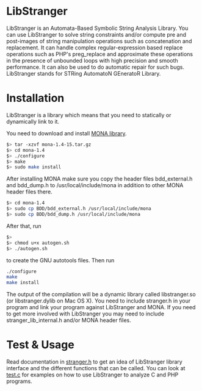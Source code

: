 LibStranger
========
LibStranger is an Automata-Based Symbolic String Analysis Library. You can use LibStranger 
to solve string constraints and/or compute pre and post-images of string manipulation 
operations such as concatenation and replacement. It can handle complex regular-expression 
based replace operations such as PHP's preg_replace and approximate these operations in 
the presence of unbounded loops with high precision and smooth performance. It can also be
used to do automatic repair for such bugs. LibStranger stands for STRing AutomatoN GEneratoR 
Library.

Installation
============
LibStranger is a library which means that you need to statically or dynamically link to it.

You need to download and install [MONA library](http://www.brics.dk/mona/index.html). 

```bash
$> tar -xzvf mona-1.4-15.tar.gz
$> cd mona-1.4
$> ./configure
$> make
$> sudo make install
```

After installing MONA make sure you copy the header files bdd\_external.h and bdd\_dump.h to 
/usr/local/include/mona in addition to other MONA header files there.

```bash
$> cd mona-1.4
$> sudo cp BDD/bdd_external.h /usr/local/include/mona
$> sudo cp BDD/bdd_dump.h /usr/local/include/mona
```

After that, run 
```bash
$> 
$> chmod u+x autogen.sh
$> ./autogen.sh 
```
to create the GNU autotools files.
Then run
```bash
./configure
make
make install
```
The output of the compilation will be a dynamic library called libstranger.so (or libstranger.dylib on Mac OS X). You need to include stranger.h in your program and link your program against LibStranger and MONA. If you need to get more involved with LibStranger you may need to include stranger\_lib\_internal.h and/or MONA header files.

Test & Usage
============
Read documentation in [stranger.h](stranger.h) to get an idea of LibStranger library interface and the different functions that can be called. You can look at [test.c](test.c) for examples on how to use LibStranger to analyze C and PHP programs.
